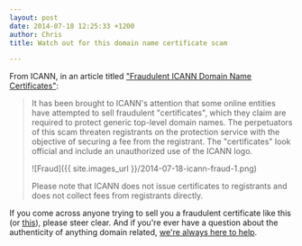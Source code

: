 ```yaml
---
layout: post
date: 2014-07-18 12:25:33 +1200
author: Chris
title: Watch out for this domain name certificate scam

---
```


<!-- excerpt -->

From ICANN, in an article titled ["Fraudulent ICANN Domain Name Certificates"](https://www.icann.org/news/announcement-2014-07-15-en):

> It has been brought to ICANN's attention that some online entities have attempted to sell fraudulent "certificates", which they claim are required to protect generic top-level domain names. The perpetuators of this scam threaten registrants on the protection service with the objective of securing a fee from the registrant. The "certificates" look official and include an unauthorized use of the ICANN logo.
>
> ![Fraud]({{ site.images_url }}/2014-07-18-icann-fraud-1.png)
>
> Please note that ICANN does not issue certificates to registrants and does not collect fees from registrants directly.

<!-- /excerpt -->

If you come across anyone trying to sell you a fraudulent certificate like this (or [this](https://www.icann.org/sites/default/files/assets/fraud-example-700x917-2-16jul14-zh.png)), please steer clear. And if you're ever have a question about the authenticity of anything domain related, [we're always here to help](https://iwantmyname.com/support). 
